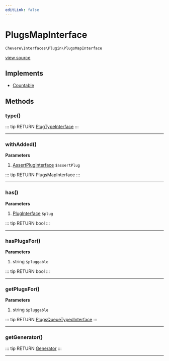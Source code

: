 ```yaml
---
editLink: false
---
```


# PlugsMapInterface

`Chevere\Interfaces\Plugin\PlugsMapInterface`

[view source](https://github.com/chevere/chevere/blob/master/interfaces/Plugin/PlugsMapInterface.php)

## Implements

- [Countable](https://www.php.net/manual/class.countable)

## Methods

### type()

::: tip RETURN
[PlugTypeInterface](./PlugTypeInterface.md)
:::

---

### withAdded()

**Parameters**

1. [AssertPlugInterface](./AssertPlugInterface.md) `$assertPlug`

::: tip RETURN
PlugsMapInterface
:::

---

### has()

**Parameters**

1. [PlugInterface](./PlugInterface.md) `$plug`

::: tip RETURN
bool
:::

---

### hasPlugsFor()

**Parameters**

1. string `$pluggable`

::: tip RETURN
bool
:::

---

### getPlugsFor()

**Parameters**

1. string `$pluggable`

::: tip RETURN
[PlugsQueueTypedInterface](./PlugsQueueTypedInterface.md)
:::

---

### getGenerator()

::: tip RETURN
[Generator](https://www.php.net/manual/class.generator)
:::

---
